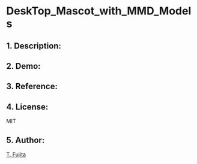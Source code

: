 # DeskTop_Mascot_with_MMD_Models
## 1. Description:

## 2. Demo:

## 3. Reference:

## 4. License:
MIT

## 5. Author:
[T. Fujita](https://github.com/To-Fujita)
